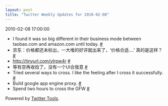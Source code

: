 ```yaml
---
layout: post
title: "Twitter Weekly Updates for 2010-02-08"
---
```


<p class='meta'>2010-02-08 17:00:00</p>

<ul class="aktt_tweet_digest">
	<li>I found it was so big different in their business mode between taobao.com and amazon.com until today. <a href="http://twitter.com/Joshua_C/statuses/8756126714">#</a></li>
	<li>京东：价格都还未标出，一大堆的好评就出来了，‘价格合适....’ 真的是这样？ <a href="http://twitter.com/Joshua_C/statuses/8725366937">#</a></li>
	<li><a href="http://tinyurl.com/ylrpw4r" rel="nofollow">http://tinyurl.com/ylrpw4r</a> <a href="http://twitter.com/Joshua_C/statuses/8715460310">#</a></li>
	<li>等有空再收拾了，没有一个UI合我意 <a href="http://twitter.com/Joshua_C/statuses/8715391975">#</a></li>
	<li>Tried several ways to cross. I like the feeling after I cross it successfully. <a href="http://twitter.com/Joshua_C/statuses/8714650350">#</a></li>
	<li>Build google app engine proxy. <a href="http://twitter.com/Joshua_C/statuses/8714622072">#</a></li>
	<li>Spend two hours to cross the GFW <a href="http://twitter.com/Joshua_C/statuses/8714592641">#</a></li>
</ul>
<p class="aktt_credit">Powered by <a href="http://alexking.org/projects/wordpress">Twitter Tools</a>.</p>